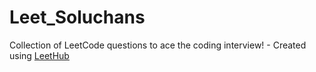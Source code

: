 # Leet_Soluchans
Collection of LeetCode questions to ace the coding interview! - Created using [LeetHub](https://github.com/QasimWani/LeetHub)
